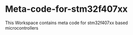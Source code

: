 # Meta-code-for-stm32f407xx
This Workspace contains meta code for stm32f407xx based microcontrollers
